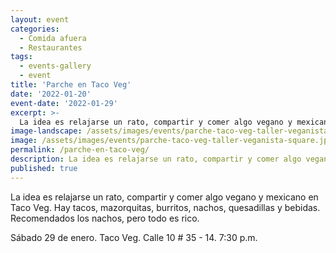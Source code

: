 ```yaml
---
layout: event
categories:
  - Comida afuera
  - Restaurantes
tags:
  - events-gallery
  - event
title: 'Parche en Taco Veg'
date: '2022-01-20'
event-date: '2022-01-29'
excerpt: >-
  La idea es relajarse un rato, compartir y comer algo vegano y mexicano en Taco Veg. Hay tacos, mazorquitas, burritos, nachos, quesadillas y bebidas. Recomendados los nachos, pero todo es rico.
image-landscape: /assets/images/events/parche-taco-veg-taller-veganista.jpg
image: /assets/images/events/parche-taco-veg-taller-veganista-square.jpg
permalink: /parche-en-taco-veg/
description: La idea es relajarse un rato, compartir y comer algo vegano y mexicano en Taco Veg. Hay tacos, mazorquitas, burritos, nachos, quesadillas y bebidas. Recomendados los nachos, pero todo es rico.
published: true
---
```


La idea es relajarse un rato, compartir y comer algo vegano y mexicano en Taco Veg. Hay tacos, mazorquitas, burritos, nachos, quesadillas y bebidas. Recomendados los nachos, pero todo es rico.

Sábado 29 de enero. Taco Veg. Calle 10 # 35 - 14. 7:30 p.m.
